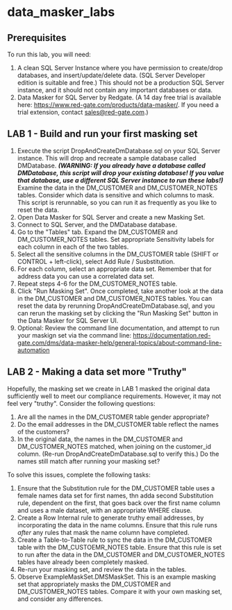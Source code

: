 # data_masker_labs

## Prerequisites
To run this lab, you will need:
1. A clean SQL Server Instance where you have permission to create/drop databases, and insert/update/delete data. (SQL Server Developer edition is suitable and free.) This should not be a production SQL Server instance, and it should not contain any important databases or data.
2. Data Masker for SQL Server by Redgate. (A 14 day free trial is available here: https://www.red-gate.com/products/data-masker/. If you need a trial extension, contact sales@red-gate.com.) 

## LAB 1 - Build and run your first masking set
1. Execute the script DropAndCreateDmDatabase.sql on your SQL Server instance. This will drop and recreate a sample database called DMDatabase. ***(WARNING: If you already have a database called DMDatabase, this script will drop your existing database! If you value that database, use a different SQL Server instance to run these labs!)*** Examine the data in the DM_CUSTOMER and DM_CUSTOMER_NOTES tables. Consider which data is sensitive and which columns to mask. This script is rerunnable, so you can run it as frequently as you like to reset the data.
2. Open Data Masker for SQL Server and create a new Masking Set.
3. Connect to SQL Server, and the DMDatabase database.
4. Go to the "Tables" tab. Expand the DM_CUSTOMER and DM_CUSTOMER_NOTES tables. Set appropriate Sensitivity labels for each column in each of the two tables.
5. Select all the sensitive columns in the DM_CUSTOMER table (SHIFT or CONTROL + left-click), select Add Rule / Susbstitution.
6. For each column, select an appropriate data set. Remember that for address data you can use a correlated data set.
7. Repeat steps 4-6 for the DM_CUSTOMER_NOTES table.
8. Click "Run Masking Set". Once completed, take another look at the data in the DM_CUSTOMER and DM_CUSTOMER_NOTES tables. You can reset the data by rerunning DropAndCreateDmDatabase.sql, and you can rerun the masking set by clicking the "Run Masking Set" button in the Data Masker for SQL Server UI.
9. Optional: Review the command line documentation, and attempt to run your maskign set via the command line: https://documentation.red-gate.com/dms/data-masker-help/general-topics/about-command-line-automation

## LAB 2 - Making a data set more "Truthy"
Hopefully, the masking set we create in LAB 1 masked the original data sufficiently well to meet our compliance requirements. However, it may not feel very "truthy". Consider the following questions:
1. Are all the names in the DM_CUSTOMER table gender appropriate?
2. Do the email addresses in the DM_CUSTOMER table reflect the names of the customers?
3. In the original data, the names in the DM_CUSTOMER and DM_CUSTOMER_NOTES matched, when joining on the customer_id column. (Re-run DropAndCreateDmDatabase.sql to verify this.) Do the names still match after running your masking set?

To solve this issues, complete the following tasks:
1. Ensure that the Substitution rule for the DM_CUSTOMER table uses a female names data set for first names, thn adda second Substitution rule, dependent on the first, that goes back over the first name column and uses a male dataset, with an appropriate WHERE clause.
2. Create a Row Internal rule to generate truthy email addresses, by incorporating the data in the name columns. Ensure that this rule runs *after* any rules that mask the name column have completed.
3. Create a Table-to-Table rule to sync the data in the DM_CUSTOMER table with the DM_CUSTOEMR_NOTES table. Ensure that this rule is set to run after the data in the DM_CUSTOMER and DM_CUSTOMER_NOTES tables have already been completely masked.
4. Re-run your masking set, and review the data in the tables.
5. Observe ExampleMaskSet.DMSMaskSet. This is an example masking set that appropriately masks the DM_CUSTOMER and DM_CUSTOMER_NOTES tables. Compare it with your own masking set, and consider any differences.
